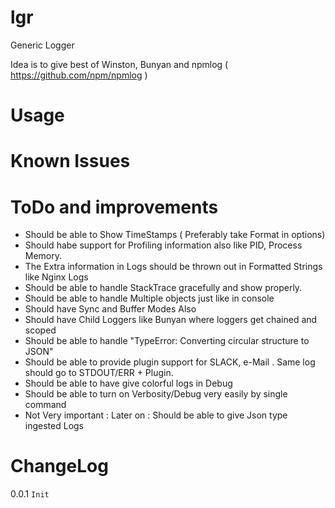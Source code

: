 # lgr
Generic Logger

Idea is to give best of Winston, Bunyan and npmlog ( https://github.com/npm/npmlog )

# Usage

# Known Issues


# ToDo and improvements

- Should be able to Show TimeStamps ( Preferably take Format in options)
- Should habe support for Profiling information also like PID, Process Memory.
- The Extra information in Logs should be thrown out in Formatted Strings like Nginx Logs
- Should be able to handle StackTrace gracefully and show properly.
- Should be able to handle Multiple objects just like in console
- Should have Sync and Buffer Modes Also
- Should have Child Loggers like Bunyan where loggers get chained and scoped
- Should be able to handle "TypeError: Converting circular structure to JSON"
- Should be able to provide plugin support for SLACK, e-Mail . Same log should go to STDOUT/ERR + Plugin.
- Should be able to have give colorful logs in Debug
- Should be able to turn on Verbosity/Debug very easily by single command
- Not Very important : Later on : Should be able to give Json type ingested Logs

# ChangeLog
0.0.1 
``` Init ```

